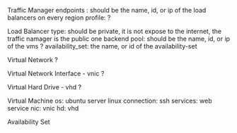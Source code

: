 Traffic Manager 
    endpoints : should be the name, id, or ip of the load balancers on every region
    profile: ?

Load Balancer
    type: should be private, it is not expose to the internet, the traffic namager is the public one
    backend pool: should be the name, id, or ip of the vms ?
    availability_set: the name, or id of the availability-set

Virtual Network
    ?

Virtual Network Interface - vnic
    ?

Virtual Hard Drive - vhd
    ?

Virtual Machine
    os: ubuntu server linux
    connection: ssh
    services: web service
    nic: vnic
    hd: vhd

Availability Set
    